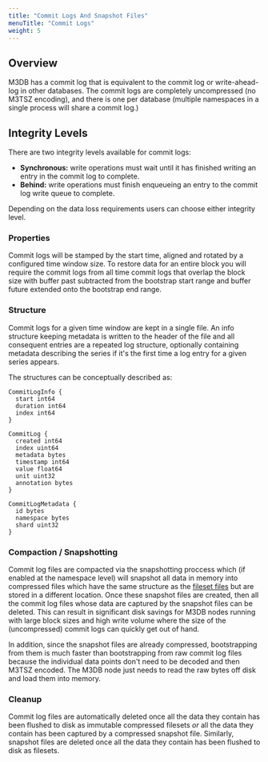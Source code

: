 ```yaml
---
title: "Commit Logs And Snapshot Files"
menuTitle: "Commit Logs"
weight: 5
---
```


## Overview

M3DB has a commit log that is equivalent to the commit log or write-ahead-log in other databases. The commit logs are completely uncompressed (no M3TSZ encoding), and there is one per database (multiple namespaces in a single process will share a commit log.)

## Integrity Levels

There are two integrity levels available for commit logs:

-   **Synchronous:** write operations must wait until it has finished writing an entry in the commit log to complete.
-   **Behind:** write operations must finish enqueueing an entry to the commit log write queue to complete.

Depending on the data loss requirements users can choose either integrity level.

### Properties

Commit logs will be stamped by the start time, aligned and rotated by a configured time window size. To restore data for an entire block you will require the commit logs from all time commit logs that overlap the block size with buffer past subtracted from the bootstrap start range and buffer future extended onto the bootstrap end range.

### Structure

Commit logs for a given time window are kept in a single file. An info structure keeping metadata is written to the header of the file and all consequent entries are a repeated log structure, optionally containing metadata describing the series if it's the first time a log entry for a given series appears.

The structures can be conceptually described as:

```golang
CommitLogInfo {
  start int64
  duration int64
  index int64
}

CommitLog {
  created int64
  index uint64
  metadata bytes
  timestamp int64
  value float64
  unit uint32
  annotation bytes
}

CommitLogMetadata {
  id bytes
  namespace bytes
  shard uint32
}
```

### Compaction / Snapshotting

Commit log files are compacted via the snapshotting proccess which (if enabled at the namespace level) will snapshot all data in memory into compressed files which have the same structure as the [fileset files](storage.md) but are stored in a different location. Once these snapshot files are created, then all the commit log files whose data are captured by the snapshot files can be deleted. This can result in significant disk savings for M3DB nodes running with large block sizes and high write volume where the size of the (uncompressed) commit logs can quickly get out of hand.

In addition, since the snapshot files are already compressed, bootstrapping from them is much faster than bootstrapping from raw commit log files because the individual data points don't need to be decoded and then M3TSZ encoded. The M3DB node just needs to read the raw bytes off disk and load them into memory.

### Cleanup

Commit log files are automatically deleted once all the data they contain has been flushed to disk as immutable compressed filesets _or_ all the data they contain has been captured by a compressed snapshot file. Similarly, snapshot files are deleted once all the data they contain has been flushed to disk as filesets.
